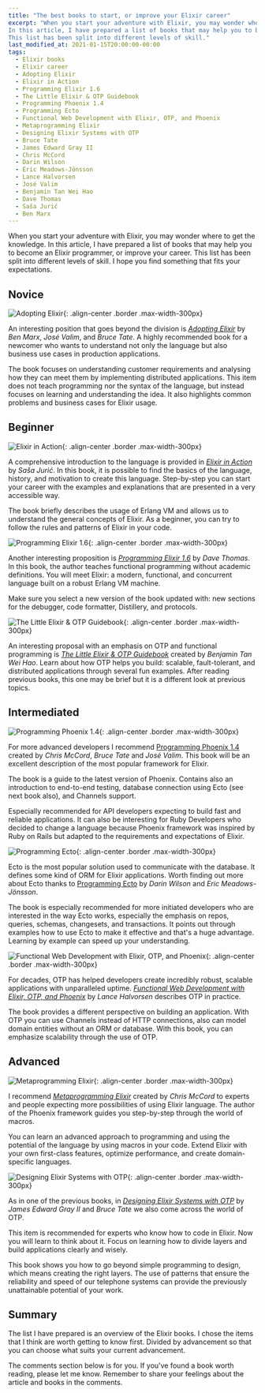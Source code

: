 ```yaml
---
title: "The best books to start, or improve your Elixir career"
excerpt: "When you start your adventure with Elixir, you may wonder where to get the knowledge.
In this article, I have prepared a list of books that may help you to become an Elixir programmer, or improve your career.
This list has been split into different levels of skill."
last_modified_at: 2021-01-15T20:00:00-00:00
tags:
  - Elixir books
  - Elixir career
  - Adopting Elixir
  - Elixir in Action
  - Programming Elixir 1.6
  - The Little Elixir & OTP Guidebook
  - Programming Phoenix 1.4
  - Programming Ecto
  - Functional Web Development with Elixir, OTP, and Phoenix
  - Metaprogramming Elixir
  - Designing Elixir Systems with OTP
  - Bruce Tate
  - James Edward Gray II
  - Chris McCord
  - Darin Wilson
  - Eric Meadows-Jönsson
  - Lance Halvorsen
  - José Valim
  - Benjamin Tan Wei Hao
  - Dave Thomas
  - Saša Jurić
  - Ben Marx
---
```


When you start your adventure with Elixir, you may wonder where to get the knowledge.
In this article, I have prepared a list of books that may help you to become an Elixir programmer, or improve your career.
This list has been split into different levels of skill.
I hope you find something that fits your expectations.

## Novice

![Adopting Elixir](https://pragprog.com/titles/tvmelixir/adopting-elixir/tvmelixir_hu6d5b8b63a4954cb696e89b39f929331b_449862_500x0_resize_q75_box.jpg){: .align-center .border .max-width-300px}

An interesting position that goes beyond the division is *[Adopting Elixir](https://pragprog.com/titles/tvmelixir/adopting-elixir/)* by *Ben Marx*, *José Valim*, and *Bruce Tate*.
A highly recommended book for a newcomer who wants to understand not only the language but also business use cases in production applications.

The book focuses on understanding customer requirements and analysing how they can meet them by implementing distributed applications.
This item does not teach programming nor the syntax of the language, but instead focuses on learning and understanding the idea.
It also highlights common problems and business cases for Elixir usage.

## Beginner

![Elixir in Action](https://images.manning.com/360/480/resize/book/b/860dd1f-9401-4f00-be22-e00ad954be2f/Juric-Elixir-2ed-HI.jpg){: .align-center .border .max-width-300px}

A comprehensive introduction to the language is provided in *[Elixir in Action](https://www.manning.com/books/elixir-in-action-second-edition)* by *Saša Jurić*.
In this book, it is possible to find the basics of the language, history, and motivation to create this language.
Step-by-step you can start your career with the examples and explanations that are presented in a very accessible way.

The book briefly describes the usage of Erlang VM and allows us to understand the general concepts of Elixir.
As a beginner, you can try to follow the rules and patterns of Elixir in your code.

![Programming Elixir 1.6](https://pragprog.com/titles/elixir16/programming-elixir-1-6/elixir16_hu6d5b8b63a4954cb696e89b39f929331b_1496817_500x0_resize_q75_box.jpg){: .align-center .border .max-width-300px}

Another interesting proposition is *[Programming Elixir 1.6](https://pragprog.com/titles/elixir16/programming-elixir-1-6/)* by *Dave Thomas*.
In this book, the author teaches functional programming without academic definitions.
You will meet Elixir: a modern, functional, and concurrent language built on a robust Erlang VM machine.

Make sure you select a new version of the book updated with: new sections for the debugger, code formatter, Distillery, and protocols.

![The Little Elixir & OTP Guidebook](https://images.manning.com/360/480/resize/book/2/cf70537-0068-4d76-b254-3082c3bc12a3/TanWeiHao_final.png){: .align-center .border .max-width-300px}

An interesting proposal with an emphasis on OTP and functional programming is *[The Little Elixir & OTP Guidebook](https://www.manning.com/books/the-little-elixir-and-otp-guidebook)* created by *Benjamin Tan Wei Hao*.
Learn about how OTP helps you build: scalable, fault-tolerant, and distributed applications through several fun examples.
After reading previous books, this one may be brief but it is a different look at previous topics.

## Intermediated

![Programming Phoenix 1.4](https://pragprog.com/titles/phoenix14/programming-phoenix-1-4/phoenix14_hu6d5b8b63a4954cb696e89b39f929331b_925363_250x0_resize_q75_box.jpg){: .align-center .border .max-width-300px}

For more advanced developers I recommend [Programming Phoenix 1.4](https://pragprog.com/titles/phoenix14/programming-phoenix-1-4/) created by *Chris McCord*, *Bruce Tate* and *José Valim*.
This book will be an excellent description of the most popular framework for Elixir.

The book is a guide to the latest version of Phoenix.
Contains also an introduction to end-to-end testing, database connection using Ecto (see next book also), and Channels support.

Especially recommended for API developers expecting to build fast and reliable applications.
It can also be interesting for Ruby Developers who decided to change a language because Phoenix framework was inspired by Ruby on Rails but adapted to the requirements and expectations of Elixir.

![Programming Ecto](https://pragprog.com/titles/wmecto/programming-ecto/wmecto_hu6d5b8b63a4954cb696e89b39f929331b_1356468_250x0_resize_q75_box.jpg){: .align-center .border .max-width-300px}

Ecto is the most popular solution used to communicate with the database.
It defines some kind of ORM for Elixir applications.
Worth finding out more about Ecto thanks to [Programming Ecto](https://pragprog.com/titles/wmecto/programming-ecto/) by *Darin Wilson* and *Eric Meadows-Jönsson*.

The book is especially recommended for more initiated developers who are interested in the way Ecto works, especially the emphasis on repos, queries, schemas, changesets, and transactions.
It points out through examples how to use Ecto to make it effective and that's a huge advantage.
Learning by example can speed up your understanding.

![Functional Web Development with Elixir, OTP, and Phoenix](https://pragprog.com/titles/lhelph/functional-web-development-with-elixir-otp-and-phoenix/lhelph_hu6d5b8b63a4954cb696e89b39f929331b_345845_500x0_resize_q75_box.jpg){: .align-center .border .max-width-300px}

For decades, OTP has helped developers create incredibly robust, scalable applications with unparalleled uptime.
*[Functional Web Development with Elixir, OTP, and Phoenix](https://pragprog.com/titles/lhelph/functional-web-development-with-elixir-otp-and-phoenix/)* by *Lance Halvorsen* describes OTP in practice.

The book provides a different perspective on building an application.
With OTP you can use Channels instead of HTTP connections, also can model domain entities without an ORM or database.
With this book, you can emphasize scalability through the use of OTP.

## Advanced

![Metaprogramming Elixir](https://pragprog.com/titles/cmelixir/metaprogramming-elixir/cmelixir_hu6d5b8b63a4954cb696e89b39f929331b_1494046_500x0_resize_q75_box.jpg){: .align-center .border .max-width-300px}

I recommend *[Metaprogramming Elixir](https://pragprog.com/titles/cmelixir/metaprogramming-elixir/)* created by *Chris McCord* to experts and people expecting more possibilities of using Elixir language.
The author of the Phoenix framework guides you step-by-step through the world of macros.

You can learn an advanced approach to programming and using the potential of the language by using macros in your code.
Extend Elixir with your own first-class features, optimize performance, and create domain-specific languages.

![Designing Elixir Systems with OTP](https://pragprog.com/titles/jgotp/designing-elixir-systems-with-otp/jgotp_hu6d5b8b63a4954cb696e89b39f929331b_938959_250x0_resize_q75_box.jpg){: .align-center .border .max-width-300px}

As in one of the previous books, in *[Designing Elixir Systems with OTP](https://pragprog.com/titles/jgotp/designing-elixir-systems-with-otp/)* by *James Edward Gray II* and *Bruce Tate* we also come across the world of OTP.

This item is recommended for experts who know how to code in Elixir.
Now you will learn to think about it.
Focus on learning how to divide layers and build applications clearly and wisely.

This book shows you how to go beyond simple programming to design, which means creating the right layers.
The use of patterns that ensure the reliability and speed of our telephone systems can provide the previously unattainable potential of your work.

## Summary

The list I have prepared is an overview of the Elixir books.
I chose the items that I think are worth getting to know first.
Divided by advancement so that you can choose what suits your current advancement.

The comments section below is for you.
If you've found a book worth reading, please let me know.
Remember to share your feelings about the article and books in the comments.

